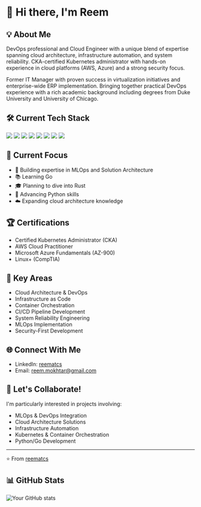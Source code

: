 # 👋 Hi there, I'm Reem

## 💡 About Me
DevOps professional and Cloud Engineer with a unique blend of expertise spanning cloud architecture, infrastructure automation, and system reliability. CKA-certified Kubernetes administrator with hands-on experience in cloud platforms (AWS, Azure) and a strong security focus.

Former IT Manager with proven success in virtualization initiatives and enterprise-wide ERP implementation. Bringing together practical DevOps experience with a rich academic background including degrees from Duke University and University of Chicago.

## 🛠️ Current Tech Stack
![](https://img.shields.io/badge/Container-Kubernetes-informational?style=flat&logo=kubernetes&logoColor=white&color=2bbc8a)
![](https://img.shields.io/badge/Cloud-AWS-informational?style=flat&logo=amazon-aws&logoColor=white&color=2bbc8a)
![](https://img.shields.io/badge/Cloud-Azure-informational?style=flat&logo=microsoft-azure&logoColor=white&color=2bbc8a)
![](https://img.shields.io/badge/IaC-Terraform-informational?style=flat&logo=terraform&logoColor=white&color=2bbc8a)
![](https://img.shields.io/badge/CI/CD-Jenkins-informational?style=flat&logo=jenkins&logoColor=white&color=2bbc8a)
![](https://img.shields.io/badge/Config-Ansible-informational?style=flat&logo=ansible&logoColor=white&color=2bbc8a)
![](https://img.shields.io/badge/Code-Python-informational?style=flat&logo=python&logoColor=white&color=2bbc8a)
![](https://img.shields.io/badge/Code-Go-informational?style=flat&logo=go&logoColor=white&color=2bbc8a)

## 🎯 Current Focus
- 🔨 Building expertise in MLOps and Solution Architecture
- 📚 Learning Go
- 🎓 Planning to dive into Rust
- 🐍 Advancing Python skills
- ☁️ Expanding cloud architecture knowledge

## 🏆 Certifications
- Certified Kubernetes Administrator (CKA)
- AWS Cloud Practitioner
- Microsoft Azure Fundamentals (AZ-900)
- Linux+ (CompTIA)

## 💼 Key Areas
- Cloud Architecture & DevOps
- Infrastructure as Code
- Container Orchestration
- CI/CD Pipeline Development
- System Reliability Engineering
- MLOps Implementation
- Security-First Development

## 🌐 Connect With Me
- LinkedIn: [reematcs](https://www.linkedin.com/in/reematcs)
- Email: reem.mokhtar@gmail.com

## 🤝 Let's Collaborate!
I'm particularly interested in projects involving:
- MLOps & DevOps Integration
- Cloud Architecture Solutions
- Infrastructure Automation
- Kubernetes & Container Orchestration
- Python/Go Development

---
⭐️ From [reematcs](https://github.com/reematcs)


## 📊 GitHub Stats
![Your GitHub stats](https://github-readme-stats.vercel.app/api?username=reematcs&show_icons=true&theme=dracula)

